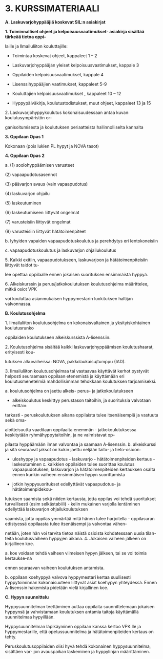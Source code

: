 # 3. KURSSIMATERIAALI

**A. Laskuvarjohyppääjiä koskevat SIL:n asiakirjat**

**1. Toiminnalliset ohjeet ja kelpoisuusvaatimukset- asiakirja sisältää
tärkeää tietoa oppi-**

laille ja Ilmailuliiton kouluttajille:

- Toimintaa koskevat ohjeet, kappaleet 1 – 2

- Laskuvarjohyppääjän yleiset kelpoisuusvaatimukset, kappale 3

- Oppilaiden kelpoisuusvaatimukset, kappale 4

- Lisenssihyppääjien vaatimukset, kappaleet 5-9

- Kouluttajien kelpoisuusvaatimukset , kappaleet 10 – 12

- Hyppypäiväkirja, koulutustodistukset, muut ohjeet, kappaleet 13 ja 15

2\. Laskuvarjohyppykoulutus kokonaisuudessaan antaa kuvan
koulutusympäristön or-

ganisoitumisesta ja koulutuksen periaatteista hallinnolliselta kannalta

**3. Oppilaan Opas 1**

Kokonaan (pois lukien PL hypyt ja NOVA tasot)

**4. Oppilaan Opas 2**

a. (1) soolohyppäämisen varusteet

(2) vapaapudotusasennot

(3) päävarjon avaus (vain vapaapudotus)

(4) laskuvarjon ohjailu

(5) laskeutuminen

(6) laskeutumiseen liittyvät ongelmat

(7) varusteisiin liittyvät ongelmat

(8) varusteisiin liittyvät hätätoimenpiteet

b\. lyhyiden vapaiden vapaapudotuskoulutus ja perehdytys eri
lentokoneisiin

c\. vapaapudotuskoulutus ja laskuvarjon ohjailukoulutus

5\. Kaikki exitiin, vapaapudotukseen, laskuvarjoon ja hätätoimenpiteisiin
liittyvät taidot tu-

lee opettaa oppilaalle ennen jokaisen suorituksen ensimmäistä hyppyä.

6\. Alkeiskurssin ja perus/jatkokoulutuksen koulutusohjelma määrittelee,
mitkä osiot VPK

voi kouluttaa asianmukaisen hyppymestarin luokituksen haltijan
valvonnassa.

**B. Koulutusohjelma**

1\. Ilmailuliiton koulutusohjelma on kokonaisvaltainen ja
yksityiskohtainen koulutusrunko

oppilaiden koulutukseen alkeiskurssista A-lisenssiin.

2\. Koulutusohjelma sisältää kaikki laskuvarjohyppäämisen koulutushaarat,
erityisesti kou-

lutuksen alkuvaiheissa: NOVA, pakkolaukaisu/tumppu (IAD).

3\. Ilmailuliiton koulutusohjelmaa tai vastaavaa käyttävät kerhot
pystyvät helposti seuraamaan oppilaan etenemistä ja käyttämään eri
koulutusmenetelmiä mahdollisimman tehokkaan koulutuksen tarjoamiseksi.

a\. koulutusohjelma on jaettu alkeis- perus- ja jatkokoulutukseen

- alkeiskoulutus keskittyy perustason taitoihin, ja suorituksia
valvotaan erittäin

tarkasti - peruskoulutuksen aikana oppilaista tulee itsenäisempiä ja
vastuuta sekä oma-

aloitteisuutta vaaditaan oppilaalta enemmän - jatkokoulutuksessa
keskitytään ryhmähyppytaitoihin, ja ne valmistavat op-

pilasta hyppäämään ilman valvontaa ja saamaan A-lisenssin. b.
alkeiskurssi ja sitä seuraavat jaksot on kukin jaettu neljään taito- ja
tieto-osioon:

- uloshyppy ja vapaapudotus - laskuvarjo - hätätoimenpiteiden kertaus -
laskeutuminen c. kaikkien oppilaiden tulee suorittaa koulutus
vapaapudotuksen, laskuvarjon ja hätätoimenpiteiden kertauksen osalta
ennen kunkin vaiheen ensimmäisen hypyn suorittamista

- jotkin hyppysuoritukset edellyttävät vapaapudotus- ja
hätätoimenpidekou-

lutuksen saamista sekä niiden kertausta, jotta oppilas voi tehdä
suoritukset turvallisesti (esim selkästabiili) - kelin mukainen varjolla
lentäminen edellyttää laskuvarjon ohjailukoulutuksen

saamista, jotta oppilas ymmärtää mitä hänen tulee harjoitella -
oppilasuran edistyessä oppilaasta tulee itsenäisempi ja valvontaa vähen-

netään, joten hän voi tarvita tietoa näistä osioista kohdatessaan uusia
tilan-teita koulutusvaiheen hyppyjen aikana. 4. Jokaisen vaiheen jälkeen
on kirjallinen koe.

a\. koe voidaan tehdä vaiheen viimeisen hypyn jälkeen, tai se voi toimia
kertaukse-na

ennen seuraavan vaiheen koulutuksen antamista.

b\. oppilaan koehyppyä valvova hyppymestari kertaa suullisesti
hyppytoiminnan kokonaisuuteen liittyvät asiat koehypyn yhteydessä. Ennen
A-lisenssin hakemista pidetään vielä kirjallinen koe.

**C. Hypyn suunnittelu**

Hyppysuunnitelman teettäminen auttaa oppilaita suunnittelemaan jokaisen
hyppynsä ja vahvistamaan koulutuksen antamia taitoja käyttämällä
suunnitelmaa hypyillään.

Hyppysuunnitelman läpikäyminen oppilaan kanssa kertoo VPK:lle ja
hyppymestarille, että opetussuunnitelma ja hätätoimenpiteiden kertaus on
tehty.

Peruskoulutusoppilaiden olisi hyvä tehdä kokonainen hyppysuunnitelma,
sisältäen var- jon avauspaikan laskeminen ja hyppylinjan määrittäminen.

